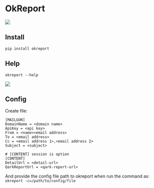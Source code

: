 # OkReport

[![](https://img.shields.io/badge/pip-v0.1.4%20okcat-yellow.svg)](https://pypi.python.org/pypi/OkReport)

## Install

```
pip install okreport
```

## Help

```
okreport --help
```

![](https://git.llsapp.com/client-infra/okreport/raw/master/arts/help.png)

## Config

Create file:

```
[MAILGUN]
DomainName = <domain name>
ApiKey = <api key>
From = <name><email address>
To = <email address>
Cc = <email address 1>,<email address 2>
Subject = <subject>

# [CONTENT] session is option
[CONTENT]
DetailUrl = <detail-url>
QarkReportUrl = <qark-report-url>
```

And provide the config file path to okreport when run the command as: `okreport -c=/path/to/config/file`

